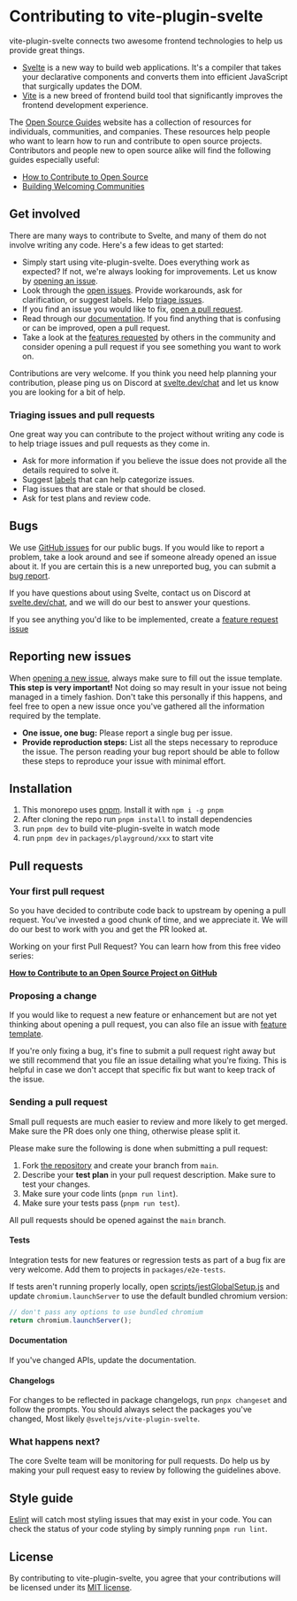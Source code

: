 # Contributing to vite-plugin-svelte

vite-plugin-svelte connects two awesome frontend technologies to help us provide great things.

- [Svelte](https://svelte.dev/) is a new way to build web applications. It's a compiler that takes your declarative components and converts them into efficient JavaScript that surgically updates the DOM.
- [Vite](https://vitejs.dev/) is a new breed of frontend build tool that significantly improves the frontend development experience.

The [Open Source Guides](https://opensource.guide/) website has a collection of resources for individuals, communities, and companies. These resources help people who want to learn how to run and contribute to open source projects. Contributors and people new to open source alike will find the following guides especially useful:

- [How to Contribute to Open Source](https://opensource.guide/how-to-contribute/)
- [Building Welcoming Communities](https://opensource.guide/building-community/)

## Get involved

There are many ways to contribute to Svelte, and many of them do not involve writing any code. Here's a few ideas to get started:

- Simply start using vite-plugin-svelte. Does everything work as expected? If not, we're always looking for improvements. Let us know by [opening an issue](#reporting-new-issues).
- Look through the [open issues](https://github.com/sveltejs/vite-plugin-svelte/issues). Provide workarounds, ask for clarification, or suggest labels. Help [triage issues](#triaging-issues-and-pull-requests).
- If you find an issue you would like to fix, [open a pull request](#your-first-pull-request).
- Read through our [documentation](https://github.com/sveltejs/vite-plugin-svelte/tree/main/docs). If you find anything that is confusing or can be improved, open a pull request.
- Take a look at the [features requested](https://github.com/sveltejs/vite-plugin-svelte/labels/enhancement) by others in the community and consider opening a pull request if you see something you want to work on.

Contributions are very welcome. If you think you need help planning your contribution, please ping us on Discord at [svelte.dev/chat](https://svelte.dev/chat) and let us know you are looking for a bit of help.

### Triaging issues and pull requests

One great way you can contribute to the project without writing any code is to help triage issues and pull requests as they come in.

- Ask for more information if you believe the issue does not provide all the details required to solve it.
- Suggest [labels](https://github.com/sveltejs/vite-plugin-svelte/labels) that can help categorize issues.
- Flag issues that are stale or that should be closed.
- Ask for test plans and review code.

## Bugs

We use [GitHub issues](https://github.com/sveltejs/vite-plugin-svelte/issues) for our public bugs. If you would like to report a problem, take a look around and see if someone already opened an issue about it. If you are certain this is a new unreported bug, you can submit a [bug report](#reporting-new-issues).

If you have questions about using Svelte, contact us on Discord at [svelte.dev/chat](https://svelte.dev/chat), and we will do our best to answer your questions.

If you see anything you'd like to be implemented, create a [feature request issue](https://github.com/sveltejs/vite-plugin-svelte/issues/new?template=feature_request.md)

## Reporting new issues

When [opening a new issue](https://github.com/sveltejs/svelte/issues/new/new?template=bug_report.md), always make sure to fill out the issue template. **This step is very important!** Not doing so may result in your issue not being managed in a timely fashion. Don't take this personally if this happens, and feel free to open a new issue once you've gathered all the information required by the template.

- **One issue, one bug:** Please report a single bug per issue.
- **Provide reproduction steps:** List all the steps necessary to reproduce the issue. The person reading your bug report should be able to follow these steps to reproduce your issue with minimal effort.

## Installation

1. This monorepo uses [pnpm](https://pnpm.js.org/en/). Install it with `npm i -g pnpm`
1. After cloning the repo run `pnpm install` to install dependencies
1. run `pnpm dev` to build vite-plugin-svelte in watch mode
1. run `pnpm dev` in `packages/playground/xxx` to start vite

## Pull requests

### Your first pull request

So you have decided to contribute code back to upstream by opening a pull request. You've invested a good chunk of time, and we appreciate it. We will do our best to work with you and get the PR looked at.

Working on your first Pull Request? You can learn how from this free video series:

[**How to Contribute to an Open Source Project on GitHub**](https://egghead.io/courses/how-to-contribute-to-an-open-source-project-on-github)

### Proposing a change

If you would like to request a new feature or enhancement but are not yet thinking about opening a pull request, you can also file an issue with [feature template](https://github.com/sveltejs/vite-plugin-svelte/issues/new?template=feature_request.md).

If you're only fixing a bug, it's fine to submit a pull request right away but we still recommend that you file an issue detailing what you're fixing. This is helpful in case we don't accept that specific fix but want to keep track of the issue.

### Sending a pull request

Small pull requests are much easier to review and more likely to get merged. Make sure the PR does only one thing, otherwise please split it.

Please make sure the following is done when submitting a pull request:

1. Fork [the repository](https://github.com/sveltejs/vite-plugin-svelte) and create your branch from `main`.
1. Describe your **test plan** in your pull request description. Make sure to test your changes.
1. Make sure your code lints (`pnpm run lint`).
1. Make sure your tests pass (`pnpm run test`).

All pull requests should be opened against the `main` branch.

#### Tests

Integration tests for new features or regression tests as part of a bug fix are very welcome.
Add them to projects in `packages/e2e-tests`.

If tests aren't running properly locally, open [scripts/jestGlobalSetup.js](./scripts/jestGlobalSetup.js) and update `chromium.launchServer` to use the default bundled chromium version:

```js
// don't pass any options to use bundled chromium
return chromium.launchServer();
```

#### Documentation

If you've changed APIs, update the documentation.

#### Changelogs

For changes to be reflected in package changelogs, run `pnpx changeset` and follow the prompts.
You should always select the packages you've changed, Most likely `@sveltejs/vite-plugin-svelte`.

### What happens next?

The core Svelte team will be monitoring for pull requests. Do help us by making your pull request easy to review by following the guidelines above.

## Style guide

[Eslint](https://eslint.org) will catch most styling issues that may exist in your code. You can check the status of your code styling by simply running `pnpm run lint`.

## License

By contributing to vite-plugin-svelte, you agree that your contributions will be licensed under its [MIT license](https://github.com/sveltejs/vite-plugin-svelte/blob/main/LICENSE).
